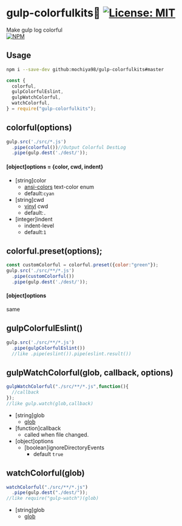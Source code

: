 # gulp-colorfulkits:lollipop: [![License: MIT](https://img.shields.io/badge/License-MIT-yellow.svg)](https://opensource.org/licenses/MIT)  
Make gulp log colorful  
[![NPM](https://nodei.co/npm/gulp-colorfulkits.png)](https://nodei.co/npm/gulp-colorfulkits/)  

## Usage
```sh
npm i --save-dev github:mochiya98/gulp-colorfulkits#master
```
```javascript
const {
  colorful,
  gulpColorfulEslint,
  gulpWatchColorful,
  watchColorful,
} = require("gulp-colorfulkits");
```

## colorful(options)
```javascript
gulp.src('./src/*.js')
  .pipe(colorful())//Output Colorful DestLog
  .pipe(gulp.dest('./dest/'));
```
#### [object]options = {color, cwd, indent}
- [string]color
  - [ansi-colors](https://github.com/doowb/ansi-colors) text-color enum
  - default:`cyan`
- [string]cwd
  - [vinyl](https://github.com/gulpjs/vinyl) cwd
  - default:`.`
- [integer]indent
  - indent-level
  - default:`1`

## colorful.preset(options);
```javascript
const customColorful = colorful.preset({color:"green"});
gulp.src('./src/**/*.js')
  .pipe(customColorful())
  .pipe(gulp.dest('./dest/'));
```
#### [object]options
same

## gulpColorfulEslint()
```javascript
gulp.src('./src/**/*.js')
  .pipe(gulpColorfulEslint())
  //like .pipe(eslint()).pipe(eslint.result())
```

## gulpWatchColorful(glob, callback, options)
```javascript
gulpWatchColorful("./src/**/*.js",function(){
  //callback
});
//like gulp.watch(glob,callback)
```
- [string]glob
  - [glob]([https://github.com/isaacs/node-glob)
- [function]callback
  - called when file changed.
- [object]options
  - [boolean]ignoreDirectoryEvents
    - default `true`


## watchColorful(glob)
```javascript
watchColorful("./src/**/*.js")
  .pipe(gulp.dest("./dest/"));
//like require("gulp-watch")(glob)
```
- [string]glob
  - [glob]([https://github.com/isaacs/node-glob)

